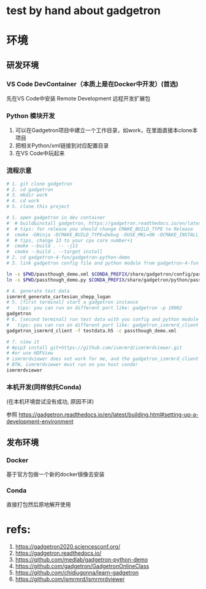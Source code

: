 # test by hand about gadgetron

# 环境
## 研发环境
### VS Code DevContainer（本质上是在Docker中开发）(首选)

先在VS Code中安装 Remote Development 远程开发扩展包

### Python 模块开发

1. 可以在Gadgetron项目中建立一个工作目录，如work，在里面直接本clone本项目
2. 把相关Python/xml链接到对应配置目录
3. 在VS Code中玩起来

### 流程示意

```bash
# 1. git clone gadgetron 
# 2. cd gadgetron
# 3. mkdir work
# 4. cd work
# 5. clone this project

# 1. open gadgetron in dev container
#  # build&install gadgetron, https://gadgetron.readthedocs.io/en/latest/building.html#building-in-conda-environment
#  # tips: for release you should change CMAKE_BUILD_TYPE to Release
#  cmake -GNinja -DCMAKE_BUILD_TYPE=Debug -DUSE_MKL=ON -DCMAKE_INSTALL_PREFIX=${CONDA_PREFIX} ../
#  # tips, change 13 to your cpu core number+1
#  cmake --build . -- -j13
#  cmake --build . --target install
# 2. cd gadgetron-4-fun/gadgetron-python-demo
# 3. link gadgetron config file and python module from gadgetron-4-fun

ln -s $PWD/passthough_demo.xml $CONDA_PREFIX/share/gadgetron/config/passthough_demo.xml
ln -s $PWD/passthough_demo.py $CONDA_PREFIX/share/gadgetron/python/passthough_demo.py 

# 4. generate test data
ismrmrd_generate_cartesian_shepp_logan
# 5. [first terminal] start a gadgetron instance
#   tips: you can run on different port like: gadgetron -p 10002
gadgetron 
# 6. [second terminal] run test data with you config and python module 
#   tips: you can run on different port like: gadgetron_ismrmrd_client -f testdata.h5  -p 10002 -c passthough_demo.xml
gadgetron_ismrmrd_client -f testdata.h5 -c passthough_demo.xml

# 7. view it
# #pip3 install git+https://github.com/ismrmrd/ismrmrdviewer.git
# #or use HDFView
# ismrmrdviewer does not work for me, and the gadgetron_ismrmrd_client seems ignore line data back to it
# BTW, ismrmrdviewer must run on you host conda!
ismrmrdviewer

```

### 本机开发(同样依托Conda)

(在本机环境尝试没有成功, 原因不详)

参照 https://gadgetron.readthedocs.io/en/latest/building.html#setting-up-a-development-environment

## 发布环境
### Docker
基于官方包做一个新的docker镜像去安装
### Conda
直接打包然后原地解开使用

# refs:
1. https://gadgetron2020.sciencesconf.org/
2. https://gadgetron.readthedocs.io/
3. https://github.com/medlab/gadgetron-python-demo
4. https://github.com/gadgetron/GadgetronOnlineClass
5. https://github.com/chidiugonna/learn-gadgetron
6. https://github.com/ismrmrd/ismrmrdviewer
